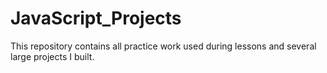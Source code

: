 # JavaScript_Projects
 
This repository contains all practice work used during lessons and several large projects I built.
